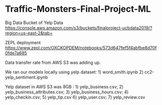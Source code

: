 # Traffic-Monsters-Final-Project-ML

Big Data Bucket of Yelp Data
https://console.aws.amazon.com/s3/buckets/finalproject-ucbdata2019/?region=us-east-2&tab=

ZEPL deployment
https://www.zepl.com/OXCKOPDEM/notebooks/573d647fef5f4abfbe8d70f0fde7a685

Data transfer rate from AWS S3 was adding up.

We ran our models locally using yelp dataset: 1) word_smith.ipynb 2) cc2-yelp_sentiment.ipynb
    
Yelp dataset in AWS S3 was 8GB : 1) yelp_business.csv; 2) yelp_business_attributes.csv; 3) yelp_business_hours.csv; 4) yelp_checkin.csv; 
5) yelp_tip.csv 6) yelp_user.csv;  7) yelp_review.csv





